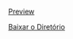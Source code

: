 [Preview](https://pedroaloonso.github.io/Digital-College-FullStack/Aula07/index.html)

[Baixar o Diretório](https://download-directory.github.io?url=https://github.com/PedroAloonso/Digital-College-FullStack/tree/main/Aula07)
